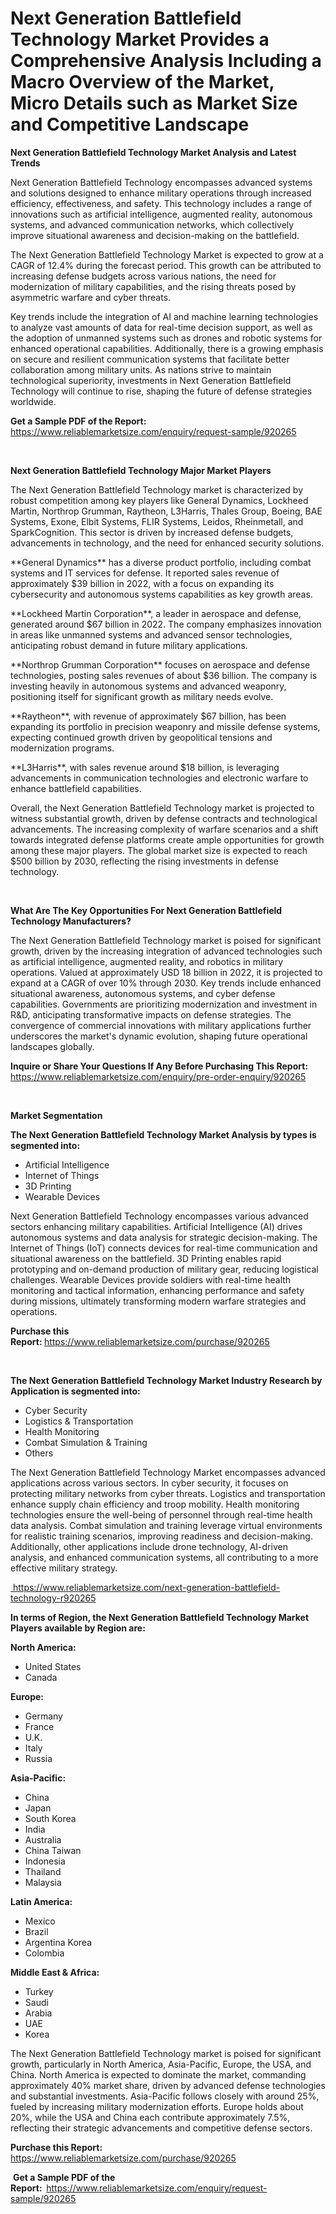 <p><h1>Next Generation Battlefield Technology Market Provides a Comprehensive Analysis Including a Macro Overview of the Market, Micro Details such as Market Size and Competitive Landscape</h1></p><p><strong>Next Generation Battlefield Technology Market Analysis and Latest Trends</strong></p>
<p><p>Next Generation Battlefield Technology encompasses advanced systems and solutions designed to enhance military operations through increased efficiency, effectiveness, and safety. This technology includes a range of innovations such as artificial intelligence, augmented reality, autonomous systems, and advanced communication networks, which collectively improve situational awareness and decision-making on the battlefield.</p><p>The Next Generation Battlefield Technology Market is expected to grow at a CAGR of 12.4% during the forecast period. This growth can be attributed to increasing defense budgets across various nations, the need for modernization of military capabilities, and the rising threats posed by asymmetric warfare and cyber threats. </p><p>Key trends include the integration of AI and machine learning technologies to analyze vast amounts of data for real-time decision support, as well as the adoption of unmanned systems such as drones and robotic systems for enhanced operational capabilities. Additionally, there is a growing emphasis on secure and resilient communication systems that facilitate better collaboration among military units. As nations strive to maintain technological superiority, investments in Next Generation Battlefield Technology will continue to rise, shaping the future of defense strategies worldwide.</p></p>
<p><strong>Get a Sample PDF of the Report:&nbsp;</strong> <a href="https://www.reliablemarketsize.com/enquiry/request-sample/920265?utm_campaign=1991&utm_medium=2&utm_source=Github&utm_content=ia&utm_term=18042025&utm_id=next-generation-battlefield-technology">https://www.reliablemarketsize.com/enquiry/request-sample/920265</a></p>
<p>&nbsp;</p>
<p><strong>Next Generation Battlefield Technology Major Market Players</strong></p>
<p><p>The Next Generation Battlefield Technology market is characterized by robust competition among key players like General Dynamics, Lockheed Martin, Northrop Grumman, Raytheon, L3Harris, Thales Group, Boeing, BAE Systems, Exone, Elbit Systems, FLIR Systems, Leidos, Rheinmetall, and SparkCognition. This sector is driven by increased defense budgets, advancements in technology, and the need for enhanced security solutions.</p><p>**General Dynamics** has a diverse product portfolio, including combat systems and IT services for defense. It reported sales revenue of approximately $39 billion in 2022, with a focus on expanding its cybersecurity and autonomous systems capabilities as key growth areas.</p><p>**Lockheed Martin Corporation**, a leader in aerospace and defense, generated around $67 billion in 2022. The company emphasizes innovation in areas like unmanned systems and advanced sensor technologies, anticipating robust demand in future military applications.</p><p>**Northrop Grumman Corporation** focuses on aerospace and defense technologies, posting sales revenues of about $36 billion. The company is investing heavily in autonomous systems and advanced weaponry, positioning itself for significant growth as military needs evolve.</p><p>**Raytheon**, with revenue of approximately $67 billion, has been expanding its portfolio in precision weaponry and missile defense systems, expecting continued growth driven by geopolitical tensions and modernization programs.</p><p>**L3Harris**, with sales revenue around $18 billion, is leveraging advancements in communication technologies and electronic warfare to enhance battlefield capabilities.</p><p>Overall, the Next Generation Battlefield Technology market is projected to witness substantial growth, driven by defense contracts and technological advancements. The increasing complexity of warfare scenarios and a shift towards integrated defense platforms create ample opportunities for growth among these major players. The global market size is expected to reach $500 billion by 2030, reflecting the rising investments in defense technology.</p></p>
<p>&nbsp;</p>
<p><strong>What Are The Key Opportunities For Next Generation Battlefield Technology Manufacturers?</strong></p>
<p><p>The Next Generation Battlefield Technology market is poised for significant growth, driven by the increasing integration of advanced technologies such as artificial intelligence, augmented reality, and robotics in military operations. Valued at approximately USD 18 billion in 2022, it is projected to expand at a CAGR of over 10% through 2030. Key trends include enhanced situational awareness, autonomous systems, and cyber defense capabilities. Governments are prioritizing modernization and investment in R&D, anticipating transformative impacts on defense strategies. The convergence of commercial innovations with military applications further underscores the market's dynamic evolution, shaping future operational landscapes globally.</p></p>
<p><strong>Inquire or Share Your Questions If Any Before Purchasing This Report:</strong> <a href="https://www.reliablemarketsize.com/enquiry/pre-order-enquiry/920265?utm_campaign=1991&utm_medium=2&utm_source=Github&utm_content=ia&utm_term=18042025&utm_id=next-generation-battlefield-technology">https://www.reliablemarketsize.com/enquiry/pre-order-enquiry/920265</a></p>
<p>&nbsp;</p>
<p><strong>Market Segmentation</strong></p>
<p><strong>The Next Generation Battlefield Technology Market Analysis by types is segmented into:</strong></p>
<p><ul><li>Artificial Intelligence</li><li>Internet of Things</li><li>3D Printing</li><li>Wearable Devices</li></ul></p>
<p><p>Next Generation Battlefield Technology encompasses various advanced sectors enhancing military capabilities. Artificial Intelligence (AI) drives autonomous systems and data analysis for strategic decision-making. The Internet of Things (IoT) connects devices for real-time communication and situational awareness on the battlefield. 3D Printing enables rapid prototyping and on-demand production of military gear, reducing logistical challenges. Wearable Devices provide soldiers with real-time health monitoring and tactical information, enhancing performance and safety during missions, ultimately transforming modern warfare strategies and operations.</p></p>
<p><strong>Purchase this Report:&nbsp;</strong><a href="https://www.reliablemarketsize.com/purchase/920265?utm_campaign=1991&utm_medium=2&utm_source=Github&utm_content=ia&utm_term=18042025&utm_id=next-generation-battlefield-technology">https://www.reliablemarketsize.com/purchase/920265</a></p>
<p>&nbsp;</p>
<p><strong>The Next Generation Battlefield Technology Market Industry Research by Application is segmented into:</strong></p>
<p><ul><li>Cyber Security</li><li>Logistics & Transportation</li><li>Health Monitoring</li><li>Combat Simulation & Training</li><li>Others</li></ul></p>
<p><p>The Next Generation Battlefield Technology Market encompasses advanced applications across various sectors. In cyber security, it focuses on protecting military networks from cyber threats. Logistics and transportation enhance supply chain efficiency and troop mobility. Health monitoring technologies ensure the well-being of personnel through real-time health data analysis. Combat simulation and training leverage virtual environments for realistic training scenarios, improving readiness and decision-making. Additionally, other applications include drone technology, AI-driven analysis, and enhanced communication systems, all contributing to a more effective military strategy.</p></p>
<p><a href="https://www.reliablemarketsize.com/next-generation-battlefield-technology-r920265?utm_campaign=1991&utm_medium=2&utm_source=Github&utm_content=ia&utm_term=18042025&utm_id=next-generation-battlefield-technology">&nbsp;https://www.reliablemarketsize.com/next-generation-battlefield-technology-r920265</a></p>
<p><strong>In terms of Region, the Next Generation Battlefield Technology Market Players available by Region are:</strong></p>
<p>
    <p> <strong> North America: </strong>
        <ul>
            <li>United States</li>
            <li>Canada</li>
        </ul>
        </p> 
    <p> <strong> Europe: </strong>
        <ul>
            <li>Germany</li>
            <li>France</li>
            <li>U.K.</li>
            <li>Italy</li>
            <li>Russia</li>
        </ul>
        </p> 
    <p> <strong> Asia-Pacific: </strong>
        <ul>
            <li>China</li>
            <li>Japan</li>
            <li>South Korea</li>
            <li>India</li>
            <li>Australia</li>
            <li>China Taiwan</li>
            <li>Indonesia</li>
            <li>Thailand</li>
            <li>Malaysia</li>
        </ul>
        </p> 
    <p> <strong> Latin America: </strong>
        <ul>
            <li>Mexico</li>
            <li>Brazil</li>
            <li>Argentina Korea</li>
            <li>Colombia</li>
        </ul>
        </p> 
    <p> <strong> Middle East & Africa: </strong>
        <ul>
            <li>Turkey</li>
            <li>Saudi</li>
            <li>Arabia</li>
            <li>UAE</li>
            <li>Korea</li>
        </ul>
    </p>
    </p>
<p><p>The Next Generation Battlefield Technology market is poised for significant growth, particularly in North America, Asia-Pacific, Europe, the USA, and China. North America is expected to dominate the market, commanding approximately 40% market share, driven by advanced defense technologies and substantial investments. Asia-Pacific follows closely with around 25%, fueled by increasing military modernization efforts. Europe holds about 20%, while the USA and China each contribute approximately 7.5%, reflecting their strategic advancements and competitive defense sectors.</p></p>
<p><strong>Purchase this Report: </strong><a href="https://www.reliablemarketsize.com/purchase/920265?utm_campaign=1991&utm_medium=2&utm_source=Github&utm_content=ia&utm_term=18042025&utm_id=next-generation-battlefield-technology">https://www.reliablemarketsize.com/purchase/920265</a></p>
<p>&nbsp;<strong>Get a Sample PDF of the Report:&nbsp;&nbsp;</strong><a href="https://www.reliablemarketsize.com/enquiry/request-sample/920265?utm_campaign=1991&utm_medium=2&utm_source=Github&utm_content=ia&utm_term=18042025&utm_id=next-generation-battlefield-technology">https://www.reliablemarketsize.com/enquiry/request-sample/920265</a></p>
<p><strong></strong></p>
<p><p></p><p></p><p></p></p>